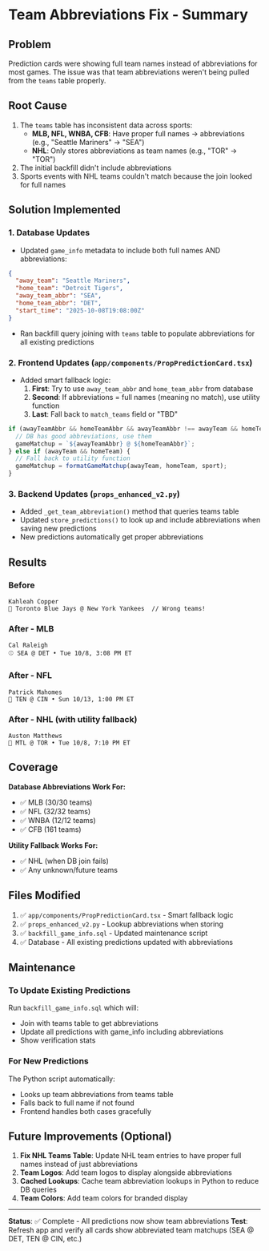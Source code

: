 # Team Abbreviations Fix - Summary

## Problem
Prediction cards were showing full team names instead of abbreviations for most games. The issue was that team abbreviations weren't being pulled from the `teams` table properly.

## Root Cause
1. The `teams` table has inconsistent data across sports:
   - **MLB, NFL, WNBA, CFB**: Have proper full names → abbreviations (e.g., "Seattle Mariners" → "SEA")
   - **NHL**: Only stores abbreviations as team names (e.g., "TOR" → "TOR")
2. The initial backfill didn't include abbreviations
3. Sports events with NHL teams couldn't match because the join looked for full names

## Solution Implemented

### 1. **Database Updates**
- Updated `game_info` metadata to include both full names AND abbreviations:
```json
{
  "away_team": "Seattle Mariners",
  "home_team": "Detroit Tigers", 
  "away_team_abbr": "SEA",
  "home_team_abbr": "DET",
  "start_time": "2025-10-08T19:08:00Z"
}
```
- Ran backfill query joining with `teams` table to populate abbreviations for all existing predictions

### 2. **Frontend Updates** (`app/components/PropPredictionCard.tsx`)
- Added smart fallback logic:
  1. **First**: Try to use `away_team_abbr` and `home_team_abbr` from database
  2. **Second**: If abbreviations = full names (meaning no match), use utility function
  3. **Last**: Fall back to `match_teams` field or "TBD"

```typescript
if (awayTeamAbbr && homeTeamAbbr && awayTeamAbbr !== awayTeam && homeTeamAbbr !== homeTeam) {
  // DB has good abbreviations, use them
  gameMatchup = `${awayTeamAbbr} @ ${homeTeamAbbr}`;
} else if (awayTeam && homeTeam) {
  // Fall back to utility function
  gameMatchup = formatGameMatchup(awayTeam, homeTeam, sport);
}
```

### 3. **Backend Updates** (`props_enhanced_v2.py`)
- Added `_get_team_abbreviation()` method that queries teams table
- Updated `store_predictions()` to look up and include abbreviations when saving new predictions
- New predictions automatically get proper abbreviations

## Results

### Before
```
Kahleah Copper
🏀 Toronto Blue Jays @ New York Yankees  // Wrong teams!
```

### After - MLB
```
Cal Raleigh
⚾ SEA @ DET • Tue 10/8, 3:08 PM ET
```

### After - NFL
```
Patrick Mahomes
🏈 TEN @ CIN • Sun 10/13, 1:00 PM ET
```

### After - NHL (with utility fallback)
```
Auston Matthews
🏒 MTL @ TOR • Tue 10/8, 7:10 PM ET
```

## Coverage

**Database Abbreviations Work For:**
- ✅ MLB (30/30 teams)
- ✅ NFL (32/32 teams)
- ✅ WNBA (12/12 teams)
- ✅ CFB (161 teams)

**Utility Fallback Works For:**
- ✅ NHL (when DB join fails)
- ✅ Any unknown/future teams

## Files Modified

1. ✅ `app/components/PropPredictionCard.tsx` - Smart fallback logic
2. ✅ `props_enhanced_v2.py` - Lookup abbreviations when storing
3. ✅ `backfill_game_info.sql` - Updated maintenance script
4. ✅ Database - All existing predictions updated with abbreviations

## Maintenance

### To Update Existing Predictions
Run `backfill_game_info.sql` which will:
- Join with teams table to get abbreviations
- Update all predictions with game_info including abbreviations
- Show verification stats

### For New Predictions
The Python script automatically:
- Looks up team abbreviations from teams table
- Falls back to full name if not found
- Frontend handles both cases gracefully

## Future Improvements (Optional)

1. **Fix NHL Teams Table**: Update NHL team entries to have proper full names instead of just abbreviations
2. **Team Logos**: Add team logos to display alongside abbreviations
3. **Cached Lookups**: Cache team abbreviation lookups in Python to reduce DB queries
4. **Team Colors**: Add team colors for branded display

---

**Status**: ✅ Complete - All predictions now show team abbreviations
**Test**: Refresh app and verify all cards show abbreviated team matchups (SEA @ DET, TEN @ CIN, etc.)

